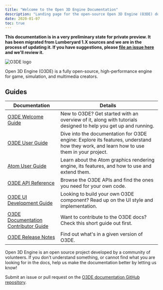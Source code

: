 ```yaml
---
title: "Welcome to the Open 3D Engine Documentation"
description: "Landing page for the open-source Open 3D Engine (O3DE) documentation."
date: 2020-01-07
toc: true
---
```


**This documentation is in a very preliminary state for private preview. It has been migrated from Lumberyard 1.X sources and we are in the process of updating it. If you have suggestions, please [file an issue here](https://github.com/o3de/o3de.org/issues/new/choose) and we'll review it.**

![O3DE logo](/images/shared/o3de-logo-1.svg)

Open 3D Engine (O3DE) is a fully open-source, high-performance engine for game, simulation, and multimedia creators.

## Guides

| Documentation | Details |
|--------------------------------------|---------|
| [O3DE Welcome Guide](welcome-guide)| New to O3DE? Get started with an overview of it, along with tutorials designed to help you get up and running. |
| [O3DE User Guide](user-guide) | Dive into the documentation for O3DE engine: Explore its features, understand how they work, and learn how to use them in your project. |
| [Atom User Guide](atom-guide) | Learn about the Atom graphics rendering engine, its features, and how to use and extend them. |
| [O3DE API Reference](api) | Browse the O3DE APIs and find the ones you need for your own code. |
| [O3DE UI Development Guide](tools-ui) | Looking to build your own O3DE component? Read up on the UI style and implementation. |
| [O3DE Documentation Contributor Guide](contributing/to-docs) | Want to contribute to the O3DE docs? Check this short guide out first. |
| [O3DE Release Notes](release-notes) | Find out what's in a given version of O3DE. |

Open 3D Engine is an open source project developed by a community of volunteers. If you don't understand something, or cannot find what you are looking for in the docs, help us make the documentation better by letting us know!

Submit an issue or pull request on the [O3DE documentation GitHub repository](https://github.com/o3de/o3de.org).
